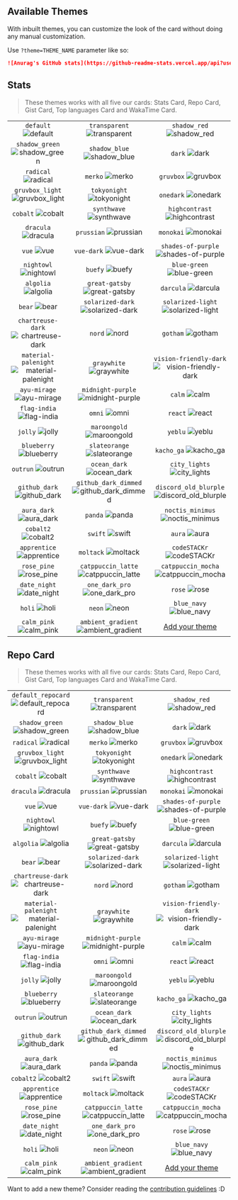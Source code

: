 ## Available Themes

<!-- DO NOT EDIT THIS FILE DIRECTLY -->

With inbuilt themes, you can customize the look of the card without doing any manual customization.

Use `?theme=THEME_NAME` parameter like so:

```md
![Anurag's GitHub stats](https://github-readme-stats.vercel.app/api?username=oskaralves&theme=dark&show_icons=true)
```

## Stats

> These themes works with all five our cards: Stats Card, Repo Card, Gist Card, Top languages Card and WakaTime Card.

| | | |
| :--: | :--: | :--: |
| `default` ![default][default] | `transparent` ![transparent][transparent] | `shadow_red` ![shadow_red][shadow_red] |
| `shadow_green` ![shadow_green][shadow_green] | `shadow_blue` ![shadow_blue][shadow_blue] | `dark` ![dark][dark] |
| `radical` ![radical][radical] | `merko` ![merko][merko] | `gruvbox` ![gruvbox][gruvbox] |
| `gruvbox_light` ![gruvbox_light][gruvbox_light] | `tokyonight` ![tokyonight][tokyonight] | `onedark` ![onedark][onedark] |
| `cobalt` ![cobalt][cobalt] | `synthwave` ![synthwave][synthwave] | `highcontrast` ![highcontrast][highcontrast] |
| `dracula` ![dracula][dracula] | `prussian` ![prussian][prussian] | `monokai` ![monokai][monokai] |
| `vue` ![vue][vue] | `vue-dark` ![vue-dark][vue-dark] | `shades-of-purple` ![shades-of-purple][shades-of-purple] |
| `nightowl` ![nightowl][nightowl] | `buefy` ![buefy][buefy] | `blue-green` ![blue-green][blue-green] |
| `algolia` ![algolia][algolia] | `great-gatsby` ![great-gatsby][great-gatsby] | `darcula` ![darcula][darcula] |
| `bear` ![bear][bear] | `solarized-dark` ![solarized-dark][solarized-dark] | `solarized-light` ![solarized-light][solarized-light] |
| `chartreuse-dark` ![chartreuse-dark][chartreuse-dark] | `nord` ![nord][nord] | `gotham` ![gotham][gotham] |
| `material-palenight` ![material-palenight][material-palenight] | `graywhite` ![graywhite][graywhite] | `vision-friendly-dark` ![vision-friendly-dark][vision-friendly-dark] |
| `ayu-mirage` ![ayu-mirage][ayu-mirage] | `midnight-purple` ![midnight-purple][midnight-purple] | `calm` ![calm][calm] |
| `flag-india` ![flag-india][flag-india] | `omni` ![omni][omni] | `react` ![react][react] |
| `jolly` ![jolly][jolly] | `maroongold` ![maroongold][maroongold] | `yeblu` ![yeblu][yeblu] |
| `blueberry` ![blueberry][blueberry] | `slateorange` ![slateorange][slateorange] | `kacho_ga` ![kacho_ga][kacho_ga] |
| `outrun` ![outrun][outrun] | `ocean_dark` ![ocean_dark][ocean_dark] | `city_lights` ![city_lights][city_lights] |
| `github_dark` ![github_dark][github_dark] | `github_dark_dimmed` ![github_dark_dimmed][github_dark_dimmed] | `discord_old_blurple` ![discord_old_blurple][discord_old_blurple] |
| `aura_dark` ![aura_dark][aura_dark] | `panda` ![panda][panda] | `noctis_minimus` ![noctis_minimus][noctis_minimus] |
| `cobalt2` ![cobalt2][cobalt2] | `swift` ![swift][swift] | `aura` ![aura][aura] |
| `apprentice` ![apprentice][apprentice] | `moltack` ![moltack][moltack] | `codeSTACKr` ![codeSTACKr][codeSTACKr] |
| `rose_pine` ![rose_pine][rose_pine] | `catppuccin_latte` ![catppuccin_latte][catppuccin_latte] | `catppuccin_mocha` ![catppuccin_mocha][catppuccin_mocha] |
| `date_night` ![date_night][date_night] | `one_dark_pro` ![one_dark_pro][one_dark_pro] | `rose` ![rose][rose] |
| `holi` ![holi][holi] | `neon` ![neon][neon] | `blue_navy` ![blue_navy][blue_navy] |
| `calm_pink` ![calm_pink][calm_pink] | `ambient_gradient` ![ambient_gradient][ambient_gradient] | [Add your theme][add-theme] |

## Repo Card

> These themes works with all five our cards: Stats Card, Repo Card, Gist Card, Top languages Card and WakaTime Card.

| | | |
| :--: | :--: | :--: |
| `default_repocard` ![default_repocard][default_repocard_repo] | `transparent` ![transparent][transparent_repo] | `shadow_red` ![shadow_red][shadow_red_repo] |
| `shadow_green` ![shadow_green][shadow_green_repo] | `shadow_blue` ![shadow_blue][shadow_blue_repo] | `dark` ![dark][dark_repo] |
| `radical` ![radical][radical_repo] | `merko` ![merko][merko_repo] | `gruvbox` ![gruvbox][gruvbox_repo] |
| `gruvbox_light` ![gruvbox_light][gruvbox_light_repo] | `tokyonight` ![tokyonight][tokyonight_repo] | `onedark` ![onedark][onedark_repo] |
| `cobalt` ![cobalt][cobalt_repo] | `synthwave` ![synthwave][synthwave_repo] | `highcontrast` ![highcontrast][highcontrast_repo] |
| `dracula` ![dracula][dracula_repo] | `prussian` ![prussian][prussian_repo] | `monokai` ![monokai][monokai_repo] |
| `vue` ![vue][vue_repo] | `vue-dark` ![vue-dark][vue-dark_repo] | `shades-of-purple` ![shades-of-purple][shades-of-purple_repo] |
| `nightowl` ![nightowl][nightowl_repo] | `buefy` ![buefy][buefy_repo] | `blue-green` ![blue-green][blue-green_repo] |
| `algolia` ![algolia][algolia_repo] | `great-gatsby` ![great-gatsby][great-gatsby_repo] | `darcula` ![darcula][darcula_repo] |
| `bear` ![bear][bear_repo] | `solarized-dark` ![solarized-dark][solarized-dark_repo] | `solarized-light` ![solarized-light][solarized-light_repo] |
| `chartreuse-dark` ![chartreuse-dark][chartreuse-dark_repo] | `nord` ![nord][nord_repo] | `gotham` ![gotham][gotham_repo] |
| `material-palenight` ![material-palenight][material-palenight_repo] | `graywhite` ![graywhite][graywhite_repo] | `vision-friendly-dark` ![vision-friendly-dark][vision-friendly-dark_repo] |
| `ayu-mirage` ![ayu-mirage][ayu-mirage_repo] | `midnight-purple` ![midnight-purple][midnight-purple_repo] | `calm` ![calm][calm_repo] |
| `flag-india` ![flag-india][flag-india_repo] | `omni` ![omni][omni_repo] | `react` ![react][react_repo] |
| `jolly` ![jolly][jolly_repo] | `maroongold` ![maroongold][maroongold_repo] | `yeblu` ![yeblu][yeblu_repo] |
| `blueberry` ![blueberry][blueberry_repo] | `slateorange` ![slateorange][slateorange_repo] | `kacho_ga` ![kacho_ga][kacho_ga_repo] |
| `outrun` ![outrun][outrun_repo] | `ocean_dark` ![ocean_dark][ocean_dark_repo] | `city_lights` ![city_lights][city_lights_repo] |
| `github_dark` ![github_dark][github_dark_repo] | `github_dark_dimmed` ![github_dark_dimmed][github_dark_dimmed_repo] | `discord_old_blurple` ![discord_old_blurple][discord_old_blurple_repo] |
| `aura_dark` ![aura_dark][aura_dark_repo] | `panda` ![panda][panda_repo] | `noctis_minimus` ![noctis_minimus][noctis_minimus_repo] |
| `cobalt2` ![cobalt2][cobalt2_repo] | `swift` ![swift][swift_repo] | `aura` ![aura][aura_repo] |
| `apprentice` ![apprentice][apprentice_repo] | `moltack` ![moltack][moltack_repo] | `codeSTACKr` ![codeSTACKr][codeSTACKr_repo] |
| `rose_pine` ![rose_pine][rose_pine_repo] | `catppuccin_latte` ![catppuccin_latte][catppuccin_latte_repo] | `catppuccin_mocha` ![catppuccin_mocha][catppuccin_mocha_repo] |
| `date_night` ![date_night][date_night_repo] | `one_dark_pro` ![one_dark_pro][one_dark_pro_repo] | `rose` ![rose][rose_repo] |
| `holi` ![holi][holi_repo] | `neon` ![neon][neon_repo] | `blue_navy` ![blue_navy][blue_navy_repo] |
| `calm_pink` ![calm_pink][calm_pink_repo] | `ambient_gradient` ![ambient_gradient][ambient_gradient_repo] | [Add your theme][add-theme] |


[default]: https://github-readme-stats.vercel.app/api?username=oskaralves&show_icons=true&hide=contribs,prs&cache_seconds=86400&theme=default
[default_repocard]: https://github-readme-stats.vercel.app/api?username=oskaralves&show_icons=true&hide=contribs,prs&cache_seconds=86400&theme=default_repocard
[transparent]: https://github-readme-stats.vercel.app/api?username=oskaralves&show_icons=true&hide=contribs,prs&cache_seconds=86400&theme=transparent
[shadow_red]: https://github-readme-stats.vercel.app/api?username=oskaralves&show_icons=true&hide=contribs,prs&cache_seconds=86400&theme=shadow_red
[shadow_green]: https://github-readme-stats.vercel.app/api?username=oskaralves&show_icons=true&hide=contribs,prs&cache_seconds=86400&theme=shadow_green
[shadow_blue]: https://github-readme-stats.vercel.app/api?username=oskaralves&show_icons=true&hide=contribs,prs&cache_seconds=86400&theme=shadow_blue
[dark]: https://github-readme-stats.vercel.app/api?username=oskaralves&show_icons=true&hide=contribs,prs&cache_seconds=86400&theme=dark
[radical]: https://github-readme-stats.vercel.app/api?username=oskaralves&show_icons=true&hide=contribs,prs&cache_seconds=86400&theme=radical
[merko]: https://github-readme-stats.vercel.app/api?username=oskaralves&show_icons=true&hide=contribs,prs&cache_seconds=86400&theme=merko
[gruvbox]: https://github-readme-stats.vercel.app/api?username=oskaralves&show_icons=true&hide=contribs,prs&cache_seconds=86400&theme=gruvbox
[gruvbox_light]: https://github-readme-stats.vercel.app/api?username=oskaralves&show_icons=true&hide=contribs,prs&cache_seconds=86400&theme=gruvbox_light
[tokyonight]: https://github-readme-stats.vercel.app/api?username=oskaralves&show_icons=true&hide=contribs,prs&cache_seconds=86400&theme=tokyonight
[onedark]: https://github-readme-stats.vercel.app/api?username=oskaralves&show_icons=true&hide=contribs,prs&cache_seconds=86400&theme=onedark
[cobalt]: https://github-readme-stats.vercel.app/api?username=oskaralves&show_icons=true&hide=contribs,prs&cache_seconds=86400&theme=cobalt
[synthwave]: https://github-readme-stats.vercel.app/api?username=oskaralves&show_icons=true&hide=contribs,prs&cache_seconds=86400&theme=synthwave
[highcontrast]: https://github-readme-stats.vercel.app/api?username=oskaralves&show_icons=true&hide=contribs,prs&cache_seconds=86400&theme=highcontrast
[dracula]: https://github-readme-stats.vercel.app/api?username=oskaralves&show_icons=true&hide=contribs,prs&cache_seconds=86400&theme=dracula
[prussian]: https://github-readme-stats.vercel.app/api?username=oskaralves&show_icons=true&hide=contribs,prs&cache_seconds=86400&theme=prussian
[monokai]: https://github-readme-stats.vercel.app/api?username=oskaralves&show_icons=true&hide=contribs,prs&cache_seconds=86400&theme=monokai
[vue]: https://github-readme-stats.vercel.app/api?username=oskaralves&show_icons=true&hide=contribs,prs&cache_seconds=86400&theme=vue
[vue-dark]: https://github-readme-stats.vercel.app/api?username=oskaralves&show_icons=true&hide=contribs,prs&cache_seconds=86400&theme=vue-dark
[shades-of-purple]: https://github-readme-stats.vercel.app/api?username=oskaralves&show_icons=true&hide=contribs,prs&cache_seconds=86400&theme=shades-of-purple
[nightowl]: https://github-readme-stats.vercel.app/api?username=oskaralves&show_icons=true&hide=contribs,prs&cache_seconds=86400&theme=nightowl
[buefy]: https://github-readme-stats.vercel.app/api?username=oskaralves&show_icons=true&hide=contribs,prs&cache_seconds=86400&theme=buefy
[blue-green]: https://github-readme-stats.vercel.app/api?username=oskaralves&show_icons=true&hide=contribs,prs&cache_seconds=86400&theme=blue-green
[algolia]: https://github-readme-stats.vercel.app/api?username=oskaralves&show_icons=true&hide=contribs,prs&cache_seconds=86400&theme=algolia
[great-gatsby]: https://github-readme-stats.vercel.app/api?username=oskaralves&show_icons=true&hide=contribs,prs&cache_seconds=86400&theme=great-gatsby
[darcula]: https://github-readme-stats.vercel.app/api?username=oskaralves&show_icons=true&hide=contribs,prs&cache_seconds=86400&theme=darcula
[bear]: https://github-readme-stats.vercel.app/api?username=oskaralves&show_icons=true&hide=contribs,prs&cache_seconds=86400&theme=bear
[solarized-dark]: https://github-readme-stats.vercel.app/api?username=oskaralves&show_icons=true&hide=contribs,prs&cache_seconds=86400&theme=solarized-dark
[solarized-light]: https://github-readme-stats.vercel.app/api?username=oskaralves&show_icons=true&hide=contribs,prs&cache_seconds=86400&theme=solarized-light
[chartreuse-dark]: https://github-readme-stats.vercel.app/api?username=oskaralves&show_icons=true&hide=contribs,prs&cache_seconds=86400&theme=chartreuse-dark
[nord]: https://github-readme-stats.vercel.app/api?username=oskaralves&show_icons=true&hide=contribs,prs&cache_seconds=86400&theme=nord
[gotham]: https://github-readme-stats.vercel.app/api?username=oskaralves&show_icons=true&hide=contribs,prs&cache_seconds=86400&theme=gotham
[material-palenight]: https://github-readme-stats.vercel.app/api?username=oskaralves&show_icons=true&hide=contribs,prs&cache_seconds=86400&theme=material-palenight
[graywhite]: https://github-readme-stats.vercel.app/api?username=oskaralves&show_icons=true&hide=contribs,prs&cache_seconds=86400&theme=graywhite
[vision-friendly-dark]: https://github-readme-stats.vercel.app/api?username=oskaralves&show_icons=true&hide=contribs,prs&cache_seconds=86400&theme=vision-friendly-dark
[ayu-mirage]: https://github-readme-stats.vercel.app/api?username=oskaralves&show_icons=true&hide=contribs,prs&cache_seconds=86400&theme=ayu-mirage
[midnight-purple]: https://github-readme-stats.vercel.app/api?username=oskaralves&show_icons=true&hide=contribs,prs&cache_seconds=86400&theme=midnight-purple
[calm]: https://github-readme-stats.vercel.app/api?username=oskaralves&show_icons=true&hide=contribs,prs&cache_seconds=86400&theme=calm
[flag-india]: https://github-readme-stats.vercel.app/api?username=oskaralves&show_icons=true&hide=contribs,prs&cache_seconds=86400&theme=flag-india
[omni]: https://github-readme-stats.vercel.app/api?username=oskaralves&show_icons=true&hide=contribs,prs&cache_seconds=86400&theme=omni
[react]: https://github-readme-stats.vercel.app/api?username=oskaralves&show_icons=true&hide=contribs,prs&cache_seconds=86400&theme=react
[jolly]: https://github-readme-stats.vercel.app/api?username=oskaralves&show_icons=true&hide=contribs,prs&cache_seconds=86400&theme=jolly
[maroongold]: https://github-readme-stats.vercel.app/api?username=oskaralves&show_icons=true&hide=contribs,prs&cache_seconds=86400&theme=maroongold
[yeblu]: https://github-readme-stats.vercel.app/api?username=oskaralves&show_icons=true&hide=contribs,prs&cache_seconds=86400&theme=yeblu
[blueberry]: https://github-readme-stats.vercel.app/api?username=oskaralves&show_icons=true&hide=contribs,prs&cache_seconds=86400&theme=blueberry
[slateorange]: https://github-readme-stats.vercel.app/api?username=oskaralves&show_icons=true&hide=contribs,prs&cache_seconds=86400&theme=slateorange
[kacho_ga]: https://github-readme-stats.vercel.app/api?username=oskaralves&show_icons=true&hide=contribs,prs&cache_seconds=86400&theme=kacho_ga
[outrun]: https://github-readme-stats.vercel.app/api?username=oskaralves&show_icons=true&hide=contribs,prs&cache_seconds=86400&theme=outrun
[ocean_dark]: https://github-readme-stats.vercel.app/api?username=oskaralves&show_icons=true&hide=contribs,prs&cache_seconds=86400&theme=ocean_dark
[city_lights]: https://github-readme-stats.vercel.app/api?username=oskaralves&show_icons=true&hide=contribs,prs&cache_seconds=86400&theme=city_lights
[github_dark]: https://github-readme-stats.vercel.app/api?username=oskaralves&show_icons=true&hide=contribs,prs&cache_seconds=86400&theme=github_dark
[github_dark_dimmed]: https://github-readme-stats.vercel.app/api?username=oskaralves&show_icons=true&hide=contribs,prs&cache_seconds=86400&theme=github_dark_dimmed
[discord_old_blurple]: https://github-readme-stats.vercel.app/api?username=oskaralves&show_icons=true&hide=contribs,prs&cache_seconds=86400&theme=discord_old_blurple
[aura_dark]: https://github-readme-stats.vercel.app/api?username=oskaralves&show_icons=true&hide=contribs,prs&cache_seconds=86400&theme=aura_dark
[panda]: https://github-readme-stats.vercel.app/api?username=oskaralves&show_icons=true&hide=contribs,prs&cache_seconds=86400&theme=panda
[noctis_minimus]: https://github-readme-stats.vercel.app/api?username=oskaralves&show_icons=true&hide=contribs,prs&cache_seconds=86400&theme=noctis_minimus
[cobalt2]: https://github-readme-stats.vercel.app/api?username=oskaralves&show_icons=true&hide=contribs,prs&cache_seconds=86400&theme=cobalt2
[swift]: https://github-readme-stats.vercel.app/api?username=oskaralves&show_icons=true&hide=contribs,prs&cache_seconds=86400&theme=swift
[aura]: https://github-readme-stats.vercel.app/api?username=oskaralves&show_icons=true&hide=contribs,prs&cache_seconds=86400&theme=aura
[apprentice]: https://github-readme-stats.vercel.app/api?username=oskaralves&show_icons=true&hide=contribs,prs&cache_seconds=86400&theme=apprentice
[moltack]: https://github-readme-stats.vercel.app/api?username=oskaralves&show_icons=true&hide=contribs,prs&cache_seconds=86400&theme=moltack
[codeSTACKr]: https://github-readme-stats.vercel.app/api?username=oskaralves&show_icons=true&hide=contribs,prs&cache_seconds=86400&theme=codeSTACKr
[rose_pine]: https://github-readme-stats.vercel.app/api?username=oskaralves&show_icons=true&hide=contribs,prs&cache_seconds=86400&theme=rose_pine
[catppuccin_latte]: https://github-readme-stats.vercel.app/api?username=oskaralves&show_icons=true&hide=contribs,prs&cache_seconds=86400&theme=catppuccin_latte
[catppuccin_mocha]: https://github-readme-stats.vercel.app/api?username=oskaralves&show_icons=true&hide=contribs,prs&cache_seconds=86400&theme=catppuccin_mocha
[date_night]: https://github-readme-stats.vercel.app/api?username=oskaralves&show_icons=true&hide=contribs,prs&cache_seconds=86400&theme=date_night
[one_dark_pro]: https://github-readme-stats.vercel.app/api?username=oskaralves&show_icons=true&hide=contribs,prs&cache_seconds=86400&theme=one_dark_pro
[rose]: https://github-readme-stats.vercel.app/api?username=oskaralves&show_icons=true&hide=contribs,prs&cache_seconds=86400&theme=rose
[holi]: https://github-readme-stats.vercel.app/api?username=oskaralves&show_icons=true&hide=contribs,prs&cache_seconds=86400&theme=holi
[neon]: https://github-readme-stats.vercel.app/api?username=oskaralves&show_icons=true&hide=contribs,prs&cache_seconds=86400&theme=neon
[blue_navy]: https://github-readme-stats.vercel.app/api?username=oskaralves&show_icons=true&hide=contribs,prs&cache_seconds=86400&theme=blue_navy
[calm_pink]: https://github-readme-stats.vercel.app/api?username=oskaralves&show_icons=true&hide=contribs,prs&cache_seconds=86400&theme=calm_pink
[ambient_gradient]: https://github-readme-stats.vercel.app/api?username=oskaralves&show_icons=true&hide=contribs,prs&cache_seconds=86400&theme=ambient_gradient


[default_repo]: https://github-readme-stats.vercel.app/api/pin/?username=oskaralves&repo=github-readme-stats&cache_seconds=86400&theme=default
[default_repocard_repo]: https://github-readme-stats.vercel.app/api/pin/?username=oskaralves&repo=github-readme-stats&cache_seconds=86400&theme=default_repocard
[transparent_repo]: https://github-readme-stats.vercel.app/api/pin/?username=oskaralves&repo=github-readme-stats&cache_seconds=86400&theme=transparent
[shadow_red_repo]: https://github-readme-stats.vercel.app/api/pin/?username=oskaralves&repo=github-readme-stats&cache_seconds=86400&theme=shadow_red
[shadow_green_repo]: https://github-readme-stats.vercel.app/api/pin/?username=oskaralves&repo=github-readme-stats&cache_seconds=86400&theme=shadow_green
[shadow_blue_repo]: https://github-readme-stats.vercel.app/api/pin/?username=oskaralves&repo=github-readme-stats&cache_seconds=86400&theme=shadow_blue
[dark_repo]: https://github-readme-stats.vercel.app/api/pin/?username=oskaralves&repo=github-readme-stats&cache_seconds=86400&theme=dark
[radical_repo]: https://github-readme-stats.vercel.app/api/pin/?username=oskaralves&repo=github-readme-stats&cache_seconds=86400&theme=radical
[merko_repo]: https://github-readme-stats.vercel.app/api/pin/?username=oskaralves&repo=github-readme-stats&cache_seconds=86400&theme=merko
[gruvbox_repo]: https://github-readme-stats.vercel.app/api/pin/?username=oskaralves&repo=github-readme-stats&cache_seconds=86400&theme=gruvbox
[gruvbox_light_repo]: https://github-readme-stats.vercel.app/api/pin/?username=oskaralves&repo=github-readme-stats&cache_seconds=86400&theme=gruvbox_light
[tokyonight_repo]: https://github-readme-stats.vercel.app/api/pin/?username=oskaralves&repo=github-readme-stats&cache_seconds=86400&theme=tokyonight
[onedark_repo]: https://github-readme-stats.vercel.app/api/pin/?username=oskaralves&repo=github-readme-stats&cache_seconds=86400&theme=onedark
[cobalt_repo]: https://github-readme-stats.vercel.app/api/pin/?username=oskaralves&repo=github-readme-stats&cache_seconds=86400&theme=cobalt
[synthwave_repo]: https://github-readme-stats.vercel.app/api/pin/?username=oskaralves&repo=github-readme-stats&cache_seconds=86400&theme=synthwave
[highcontrast_repo]: https://github-readme-stats.vercel.app/api/pin/?username=oskaralves&repo=github-readme-stats&cache_seconds=86400&theme=highcontrast
[dracula_repo]: https://github-readme-stats.vercel.app/api/pin/?username=oskaralves&repo=github-readme-stats&cache_seconds=86400&theme=dracula
[prussian_repo]: https://github-readme-stats.vercel.app/api/pin/?username=oskaralves&repo=github-readme-stats&cache_seconds=86400&theme=prussian
[monokai_repo]: https://github-readme-stats.vercel.app/api/pin/?username=oskaralves&repo=github-readme-stats&cache_seconds=86400&theme=monokai
[vue_repo]: https://github-readme-stats.vercel.app/api/pin/?username=oskaralves&repo=github-readme-stats&cache_seconds=86400&theme=vue
[vue-dark_repo]: https://github-readme-stats.vercel.app/api/pin/?username=oskaralves&repo=github-readme-stats&cache_seconds=86400&theme=vue-dark
[shades-of-purple_repo]: https://github-readme-stats.vercel.app/api/pin/?username=oskaralves&repo=github-readme-stats&cache_seconds=86400&theme=shades-of-purple
[nightowl_repo]: https://github-readme-stats.vercel.app/api/pin/?username=oskaralves&repo=github-readme-stats&cache_seconds=86400&theme=nightowl
[buefy_repo]: https://github-readme-stats.vercel.app/api/pin/?username=oskaralves&repo=github-readme-stats&cache_seconds=86400&theme=buefy
[blue-green_repo]: https://github-readme-stats.vercel.app/api/pin/?username=oskaralves&repo=github-readme-stats&cache_seconds=86400&theme=blue-green
[algolia_repo]: https://github-readme-stats.vercel.app/api/pin/?username=oskaralves&repo=github-readme-stats&cache_seconds=86400&theme=algolia
[great-gatsby_repo]: https://github-readme-stats.vercel.app/api/pin/?username=oskaralves&repo=github-readme-stats&cache_seconds=86400&theme=great-gatsby
[darcula_repo]: https://github-readme-stats.vercel.app/api/pin/?username=oskaralves&repo=github-readme-stats&cache_seconds=86400&theme=darcula
[bear_repo]: https://github-readme-stats.vercel.app/api/pin/?username=oskaralves&repo=github-readme-stats&cache_seconds=86400&theme=bear
[solarized-dark_repo]: https://github-readme-stats.vercel.app/api/pin/?username=oskaralves&repo=github-readme-stats&cache_seconds=86400&theme=solarized-dark
[solarized-light_repo]: https://github-readme-stats.vercel.app/api/pin/?username=oskaralves&repo=github-readme-stats&cache_seconds=86400&theme=solarized-light
[chartreuse-dark_repo]: https://github-readme-stats.vercel.app/api/pin/?username=oskaralves&repo=github-readme-stats&cache_seconds=86400&theme=chartreuse-dark
[nord_repo]: https://github-readme-stats.vercel.app/api/pin/?username=oskaralves&repo=github-readme-stats&cache_seconds=86400&theme=nord
[gotham_repo]: https://github-readme-stats.vercel.app/api/pin/?username=oskaralves&repo=github-readme-stats&cache_seconds=86400&theme=gotham
[material-palenight_repo]: https://github-readme-stats.vercel.app/api/pin/?username=oskaralves&repo=github-readme-stats&cache_seconds=86400&theme=material-palenight
[graywhite_repo]: https://github-readme-stats.vercel.app/api/pin/?username=oskaralves&repo=github-readme-stats&cache_seconds=86400&theme=graywhite
[vision-friendly-dark_repo]: https://github-readme-stats.vercel.app/api/pin/?username=oskaralves&repo=github-readme-stats&cache_seconds=86400&theme=vision-friendly-dark
[ayu-mirage_repo]: https://github-readme-stats.vercel.app/api/pin/?username=oskaralves&repo=github-readme-stats&cache_seconds=86400&theme=ayu-mirage
[midnight-purple_repo]: https://github-readme-stats.vercel.app/api/pin/?username=oskaralves&repo=github-readme-stats&cache_seconds=86400&theme=midnight-purple
[calm_repo]: https://github-readme-stats.vercel.app/api/pin/?username=oskaralves&repo=github-readme-stats&cache_seconds=86400&theme=calm
[flag-india_repo]: https://github-readme-stats.vercel.app/api/pin/?username=oskaralves&repo=github-readme-stats&cache_seconds=86400&theme=flag-india
[omni_repo]: https://github-readme-stats.vercel.app/api/pin/?username=oskaralves&repo=github-readme-stats&cache_seconds=86400&theme=omni
[react_repo]: https://github-readme-stats.vercel.app/api/pin/?username=oskaralves&repo=github-readme-stats&cache_seconds=86400&theme=react
[jolly_repo]: https://github-readme-stats.vercel.app/api/pin/?username=oskaralves&repo=github-readme-stats&cache_seconds=86400&theme=jolly
[maroongold_repo]: https://github-readme-stats.vercel.app/api/pin/?username=oskaralves&repo=github-readme-stats&cache_seconds=86400&theme=maroongold
[yeblu_repo]: https://github-readme-stats.vercel.app/api/pin/?username=oskaralves&repo=github-readme-stats&cache_seconds=86400&theme=yeblu
[blueberry_repo]: https://github-readme-stats.vercel.app/api/pin/?username=oskaralves&repo=github-readme-stats&cache_seconds=86400&theme=blueberry
[slateorange_repo]: https://github-readme-stats.vercel.app/api/pin/?username=oskaralves&repo=github-readme-stats&cache_seconds=86400&theme=slateorange
[kacho_ga_repo]: https://github-readme-stats.vercel.app/api/pin/?username=oskaralves&repo=github-readme-stats&cache_seconds=86400&theme=kacho_ga
[outrun_repo]: https://github-readme-stats.vercel.app/api/pin/?username=oskaralves&repo=github-readme-stats&cache_seconds=86400&theme=outrun
[ocean_dark_repo]: https://github-readme-stats.vercel.app/api/pin/?username=oskaralves&repo=github-readme-stats&cache_seconds=86400&theme=ocean_dark
[city_lights_repo]: https://github-readme-stats.vercel.app/api/pin/?username=oskaralves&repo=github-readme-stats&cache_seconds=86400&theme=city_lights
[github_dark_repo]: https://github-readme-stats.vercel.app/api/pin/?username=oskaralves&repo=github-readme-stats&cache_seconds=86400&theme=github_dark
[github_dark_dimmed_repo]: https://github-readme-stats.vercel.app/api/pin/?username=oskaralves&repo=github-readme-stats&cache_seconds=86400&theme=github_dark_dimmed
[discord_old_blurple_repo]: https://github-readme-stats.vercel.app/api/pin/?username=oskaralves&repo=github-readme-stats&cache_seconds=86400&theme=discord_old_blurple
[aura_dark_repo]: https://github-readme-stats.vercel.app/api/pin/?username=oskaralves&repo=github-readme-stats&cache_seconds=86400&theme=aura_dark
[panda_repo]: https://github-readme-stats.vercel.app/api/pin/?username=oskaralves&repo=github-readme-stats&cache_seconds=86400&theme=panda
[noctis_minimus_repo]: https://github-readme-stats.vercel.app/api/pin/?username=oskaralves&repo=github-readme-stats&cache_seconds=86400&theme=noctis_minimus
[cobalt2_repo]: https://github-readme-stats.vercel.app/api/pin/?username=oskaralves&repo=github-readme-stats&cache_seconds=86400&theme=cobalt2
[swift_repo]: https://github-readme-stats.vercel.app/api/pin/?username=oskaralves&repo=github-readme-stats&cache_seconds=86400&theme=swift
[aura_repo]: https://github-readme-stats.vercel.app/api/pin/?username=oskaralves&repo=github-readme-stats&cache_seconds=86400&theme=aura
[apprentice_repo]: https://github-readme-stats.vercel.app/api/pin/?username=oskaralves&repo=github-readme-stats&cache_seconds=86400&theme=apprentice
[moltack_repo]: https://github-readme-stats.vercel.app/api/pin/?username=oskaralves&repo=github-readme-stats&cache_seconds=86400&theme=moltack
[codeSTACKr_repo]: https://github-readme-stats.vercel.app/api/pin/?username=oskaralves&repo=github-readme-stats&cache_seconds=86400&theme=codeSTACKr
[rose_pine_repo]: https://github-readme-stats.vercel.app/api/pin/?username=oskaralves&repo=github-readme-stats&cache_seconds=86400&theme=rose_pine
[catppuccin_latte_repo]: https://github-readme-stats.vercel.app/api/pin/?username=oskaralves&repo=github-readme-stats&cache_seconds=86400&theme=catppuccin_latte
[catppuccin_mocha_repo]: https://github-readme-stats.vercel.app/api/pin/?username=oskaralves&repo=github-readme-stats&cache_seconds=86400&theme=catppuccin_mocha
[date_night_repo]: https://github-readme-stats.vercel.app/api/pin/?username=oskaralves&repo=github-readme-stats&cache_seconds=86400&theme=date_night
[one_dark_pro_repo]: https://github-readme-stats.vercel.app/api/pin/?username=oskaralves&repo=github-readme-stats&cache_seconds=86400&theme=one_dark_pro
[rose_repo]: https://github-readme-stats.vercel.app/api/pin/?username=oskaralves&repo=github-readme-stats&cache_seconds=86400&theme=rose
[holi_repo]: https://github-readme-stats.vercel.app/api/pin/?username=oskaralves&repo=github-readme-stats&cache_seconds=86400&theme=holi
[neon_repo]: https://github-readme-stats.vercel.app/api/pin/?username=oskaralves&repo=github-readme-stats&cache_seconds=86400&theme=neon
[blue_navy_repo]: https://github-readme-stats.vercel.app/api/pin/?username=oskaralves&repo=github-readme-stats&cache_seconds=86400&theme=blue_navy
[calm_pink_repo]: https://github-readme-stats.vercel.app/api/pin/?username=oskaralves&repo=github-readme-stats&cache_seconds=86400&theme=calm_pink
[ambient_gradient_repo]: https://github-readme-stats.vercel.app/api/pin/?username=oskaralves&repo=github-readme-stats&cache_seconds=86400&theme=ambient_gradient


[add-theme]: https://github.com/oskaralves/github-readme-stats/edit/master/themes/index.js

Want to add a new theme? Consider reading the [contribution guidelines](../CONTRIBUTING.md#themes-contribution) :D
